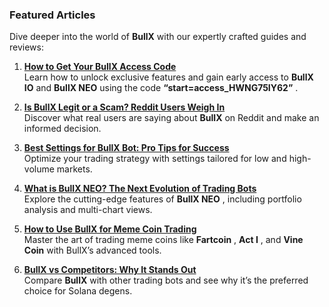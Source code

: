 ### **Featured Articles**

Dive deeper into the world of **BullX** with our expertly crafted guides and reviews:

1.  **[How to Get Your BullX Access Code](https://github.com/samannomorex22/Bullx/wiki/Bullx-Neo-Access-code-%E2%80%90-Step%E2%80%90by%E2%80%90Step-guide)**  
    Learn how to unlock exclusive features and gain early access to **BullX IO** and **BullX NEO** using the code **“start=access_HWNG75IY62”** .
    
2.  **[Is BullX Legit or a Scam? Reddit Users Weigh In](https://github.com/samannomorex22/Bullx/wiki/Bullx-Neo-Access-code-%E2%80%90-Step%E2%80%90by%E2%80%90Step-guide)**  
    Discover what real users are saying about **BullX** on Reddit and make an informed decision.
    
3.  **[Best Settings for BullX Bot: Pro Tips for Success](https://github.com/samannomorex22/Bullx/wiki/Bullx-Neo-Access-code-%E2%80%90-Step%E2%80%90by%E2%80%90Step-guide)**  
    Optimize your trading strategy with settings tailored for low and high-volume markets.
    
4.  **[What is BullX NEO? The Next Evolution of Trading Bots](https://github.com/samannomorex22/Bullx/wiki/Bullx-Neo-Access-code-%E2%80%90-Step%E2%80%90by%E2%80%90Step-guide)**  
    Explore the cutting-edge features of **BullX NEO** , including portfolio analysis and multi-chart views.
    
5.  **[How to Use BullX for Meme Coin Trading](https://github.com/samannomorex22/Bullx/wiki/Bullx-Neo-Access-code-%E2%80%90-Step%E2%80%90by%E2%80%90Step-guide)**  
    Master the art of trading meme coins like **Fartcoin** , **Act I** , and **Vine Coin** with BullX’s advanced tools.
    
6.  **[BullX vs Competitors: Why It Stands Out](https://github.com/samannomorex22/Bullx/wiki/Bullx-Neo-Access-code-%E2%80%90-Step%E2%80%90by%E2%80%90Step-guide)**  
    Compare **BullX** with other trading bots and see why it’s the preferred choice for Solana degens.
